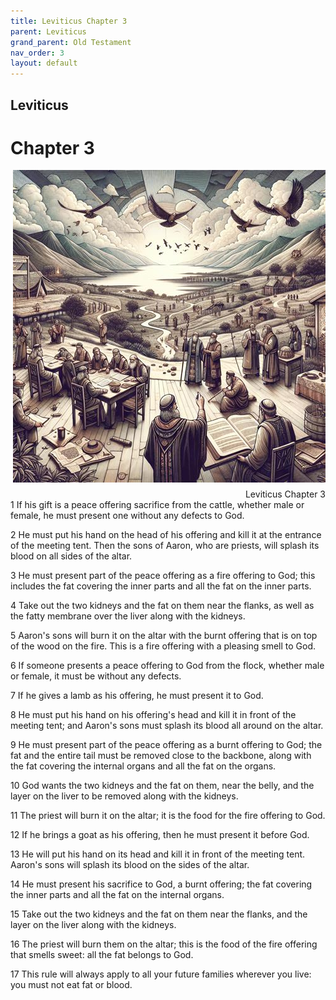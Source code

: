 ```yaml
---
title: Leviticus Chapter 3
parent: Leviticus
grand_parent: Old Testament
nav_order: 3
layout: default
---
```


## Leviticus

# Chapter 3

<div style="clear: both; text-align: right;">
    <img src="/assets/Image/Leviticus/500/3.jpg" alt="Leviticus Chapter 3" class="chapter-image" style="max-width: 100%; height: auto; float: right; margin: 0 0 10px 10px; padding-left: 10%;">
    <figcaption style="font-size: 14px;">Leviticus Chapter 3</figcaption>
</div>
1 If his gift is a peace offering sacrifice from the cattle, whether male or female, he must present one without any defects to God.

2 He must put his hand on the head of his offering and kill it at the entrance of the meeting tent. Then the sons of Aaron, who are priests, will splash its blood on all sides of the altar.

3 He must present part of the peace offering as a fire offering to God; this includes the fat covering the inner parts and all the fat on the inner parts.

4 Take out the two kidneys and the fat on them near the flanks, as well as the fatty membrane over the liver along with the kidneys.

5 Aaron's sons will burn it on the altar with the burnt offering that is on top of the wood on the fire. This is a fire offering with a pleasing smell to God.

6 If someone presents a peace offering to God from the flock, whether male or female, it must be without any defects.

7 If he gives a lamb as his offering, he must present it to God.

8 He must put his hand on his offering's head and kill it in front of the meeting tent; and Aaron's sons must splash its blood all around on the altar.

9 He must present part of the peace offering as a burnt offering to God; the fat and the entire tail must be removed close to the backbone, along with the fat covering the internal organs and all the fat on the organs.

10 God wants the two kidneys and the fat on them, near the belly, and the layer on the liver to be removed along with the kidneys.

11 The priest will burn it on the altar; it is the food for the fire offering to God.

12 If he brings a goat as his offering, then he must present it before God.

13 He will put his hand on its head and kill it in front of the meeting tent. Aaron's sons will splash its blood on the sides of the altar.

14 He must present his sacrifice to God, a burnt offering; the fat covering the inner parts and all the fat on the internal organs.

15 Take out the two kidneys and the fat on them near the flanks, and the layer on the liver along with the kidneys.

16 The priest will burn them on the altar; this is the food of the fire offering that smells sweet: all the fat belongs to God.

17 This rule will always apply to all your future families wherever you live: you must not eat fat or blood.


